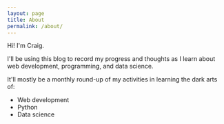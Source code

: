 ```yaml
---
layout: page
title: About
permalink: /about/
---
```


Hi! I'm Craig.

I'll be using this blog to record my progress and thoughts as I learn about web development, programming, and data science.

It'll mostly be a monthly round-up of my activities in learning the dark arts of:

* Web development
* Python
* Data science


<!-- This is the base Jekyll theme. You can find out more info about customizing your Jekyll theme, as well as basic Jekyll usage documentation at [jekyllrb.com](https://jekyllrb.com/)

You can find the source code for Minima at GitHub:
[jekyll][jekyll-organization] /
[minima](https://github.com/jekyll/minima)

You can find the source code for Jekyll at GitHub:
[jekyll][jekyll-organization] /
[jekyll](https://github.com/jekyll/jekyll)


[jekyll-organization]: https://github.com/jekyll -->
